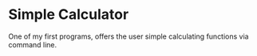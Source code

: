 # Simple Calculator
One of my first programs, offers the user simple calculating functions via command line. 
